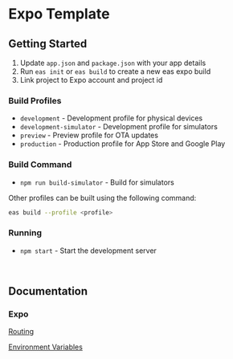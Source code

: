 # Expo Template

## Getting Started

1. Update `app.json` and `package.json` with your app details
2. Run `eas init` or `eas build` to create a new eas expo build
3. Link project to Expo account and project id

### Build Profiles

- `development` - Development profile for physical devices
- `development-simulator` - Development profile for simulators
- `preview` - Preview profile for OTA updates
- `production` - Production profile for App Store and Google Play

### Build Command

- `npm run build-simulator` - Build for simulators

Other profiles can be built using the following command:

```bash
eas build --profile <profile>
```

### Running

- `npm start` - Start the development server

<br/>

## Documentation

### Expo

[Routing](https://docs.expo.dev/router/create-pages/)

[Environment Variables](https://docs.expo.dev/guides/environment-variables/)
